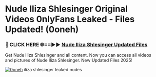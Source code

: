 # Nude Iliza Shlesinger Original Videos 0nlyFans Leaked - Files Updated! (0oneh)

<h3>🔴 CLICK HERE 🌐==►► <a href="https://tinyurl.com/yrmya6cz" rel="nofollow">Nude Iliza Shlesinger Updated Files</a></h3>

Get Nude Iliza Shlesinger and all content. Now you can access all videos and pictures of Nude Iliza Shlesinger. New Updated Files 2025!

[![0oneh](https://i.imgur.com/FMdXYCs.gif)](https://tinyurl.com/yrmya6cz)
iliza shlesinger leaked nudes